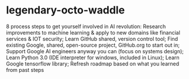 # legendary-octo-waddle
8 process steps to get yourself involved in AI revolution: Research improvements to machine learning &amp; apply to new domains like financial services &amp; IOT security;  Learn GitHub shared, version control tool; Find existing Google, shared, open-source project, GitHub.org to start out in;  Support Google AI engineers anyway you can (focus on systems design); Learn Python 3.0 (IDE interpreter for windows, included in Linux); Learn Google tensorflow library; Refresh roadmap based on what you learned from past steps
